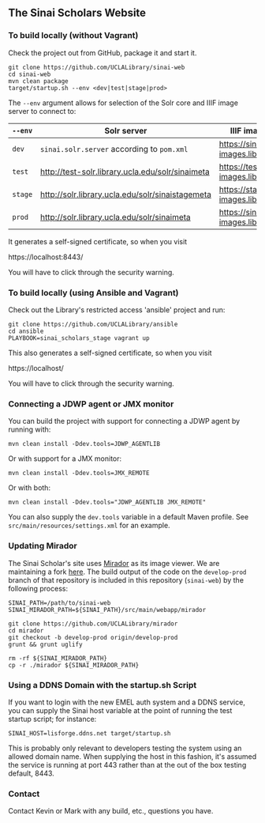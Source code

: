 ## The Sinai Scholars Website

### To build locally (without Vagrant)

Check the project out from GitHub, package it and start it.

    git clone https://github.com/UCLALibrary/sinai-web
    cd sinai-web
    mvn clean package
    target/startup.sh --env <dev|test|stage|prod>

The `--env` argument allows for selection of the Solr core and IIIF image server to connect to:

|`--env`|Solr server|IIIF image server|
|---|---|---|
|`dev`|`sinai.solr.server` according to `pom.xml`|https://sinai-images.library.ucla.edu|
|`test`|http://test-solr.library.ucla.edu/solr/sinaimeta|https://test-sinai-images.library.ucla.edu|
|`stage`|http://solr.library.ucla.edu/solr/sinaistagemeta|https://stage-sinai-images.library.ucla.edu|
|`prod`|http://solr.library.ucla.edu/solr/sinaimeta|https://sinai-images.library.ucla.edu|

It generates a self-signed certificate, so when you visit

https://localhost:8443/

You will have to click through the security warning.

### To build locally (using Ansible and Vagrant)

Check out the Library's restricted access 'ansible' project and run:

    git clone https://github.com/UCLALibrary/ansible
    cd ansible
    PLAYBOOK=sinai_scholars_stage vagrant up

This also generates a self-signed certificate, so when you visit

https://localhost/

You will have to click through the security warning.

### Connecting a JDWP agent or JMX monitor

You can build the project with support for connecting a JDWP agent by running with:

    mvn clean install -Ddev.tools=JDWP_AGENTLIB

Or with support for a JMX monitor:

    mvn clean install -Ddev.tools=JMX_REMOTE

Or with both:

    mvn clean install -Ddev.tools="JDWP_AGENTLIB JMX_REMOTE"

You can also supply the `dev.tools` variable in a default Maven profile. See `src/main/resources/settings.xml` for an example.

### Updating Mirador

The Sinai Scholar's site uses [Mirador](http://projectmirador.org/) as its image viewer. We are maintaining a fork [here](https://github.com/UCLALibrary/mirador). The build output of the code on the `develop-prod` branch of that repository is included in this repository (`sinai-web`) by the following process:

    SINAI_PATH=/path/to/sinai-web
    SINAI_MIRADOR_PATH=${SINAI_PATH}/src/main/webapp/mirador
    
    git clone https://github.com/UCLALibrary/mirador
    cd mirador
    git checkout -b develop-prod origin/develop-prod
    grunt && grunt uglify
    
    rm -rf ${SINAI_MIRADOR_PATH}
    cp -r ./mirador ${SINAI_MIRADOR_PATH}

### Using a DDNS Domain with the startup.sh Script

If you want to login with the new EMEL auth system and a DDNS service, you can supply the Sinai host variable at the point of running the test startup script; for instance:

    SINAI_HOST=lisforge.ddns.net target/startup.sh

This is probably only relevant to developers testing the system using an allowed domain name. When supplying the host in this fashion, it's assumed the service is running at port 443 rather than at the out of the box testing default, 8443.

### Contact

Contact Kevin or Mark with any build, etc., questions you have.
